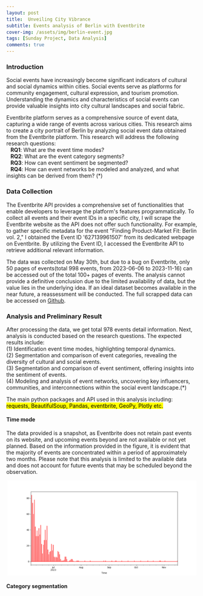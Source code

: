 ```yaml
---
layout: post
title:  Unveiling City Vibrance
subtitle: Events analysis of Berlin with Eventbrite
cover-img: /assets/img/berlin-event.jpg
tags: [Sunday Project, Data Analysis]
comments: true
---
```


### Introduction

Social events have increasingly become significant indicators of cultural and social dynamics within cities. Social events serve as platforms for community engagement, cultural expression, and tourism promotion. Understanding the dynamics and characteristics of social events can provide valuable insights into city cultural landscapes and social fabric.

Eventbrite platform serves as a comprehensive source of event data, capturing a wide range of events across various cities. This research aims to create a city portrait of Berlin by analyzing social event data obtained from the Eventbrite platform. This research will address the following research questions:<br>
&ensp; **RQ1**: What are the event time modes? <br>
&ensp; **RQ2**: What are the event category segments? <br>
&ensp; **RQ3**: How can event sentiment be segmented? <br>
&ensp; **RQ4**: How can event networks be modeled and analyzed, and what insights can be derived from them? (*)

### Data Collection
The Eventbrite API provides a comprehensive set of functionalities that enable developers to leverage the platform's features programmatically. 
To collect all events and their event IDs in a specific city, I will scrape the Eventbrite website as the API does not offer such functionality. For example, to gather specific metadata for the event "Finding Product-Market Fit: Berlin vol. 2," I obtained the Event ID '627139961507' from its dedicated webpage on Eventbrite. By utilizing the Event ID, I accessed the Eventbrite API to retrieve additional relevant information. 

The data was collected on May 30th, but due to a bug on Eventbrite, only 50 pages of events(total 998 events, from 2023-06-06 to 2023-11-16) can be accessed out of the total 100+ pages of events. The analysis cannot provide a definitive conclusion due to the limited availability of data, but the value lies in the underlying idea. If an ideal dataset becomes available in the near future, a reassessment will be conducted. The full scrapped data can be accessed on [Github](https://github.com/chennnxu/eventbrite/tree/29263d81ee27797d60ee31f141c1946fd6e095eb/data).

### Analysis and Preliminary Result

After processing the data, we get total 978 events detail information. Next, analysis is conducted based on the research questions. The expected results include:<br>
(1) Identification event time modes, highlighting temporal dynamics.<br>
(2) Segmentation and comparison of event categories, revealing the diversity of cultural and social events.<br>
(3) Segmentation and comparison of event sentiment, offering insights into the sentiment of events.<br>
(4) Modeling and analysis of event networks, uncovering key influencers, communities, and interconnections within the social event landscape.(*)

The main python packages and API used in this analysis including:
<mark>
requests, BeautifulSoup, Pandas, eventbrite, GeoPy, Plotly etc.
</mark>

#### Time mode
The data provided is a snapshot, as Eventbrite does not retain past events on its website, and upcoming events beyond are not available or not yet planned. Based on the information provided in the figure, it is evident that the majority of events are concentrated within a period of approximately two months. Please note that this analysis is limited to the available data and does not account for future events that may be scheduled beyond the observation.
<div align = "center">
<img src="/assets/img/eventbrite/time_mode.png" width = "500" alt="timemode" align=center />
</div>

#### Category segmentation

